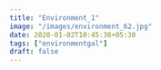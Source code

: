 ```yaml
---
title: "Environment_1"
image: "/images/environment_62.jpg"
date: 2020-01-02T10:45:38+05:30
tags: ["environmentgal"]
draft: false
---
```


